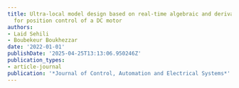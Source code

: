 ```yaml
---
title: Ultra-local model design based on real-time algebraic and derivative estimators
  for position control of a DC motor
authors:
- Laid Sehili
- Boubekeur Boukhezzar
date: '2022-01-01'
publishDate: '2025-04-25T13:13:06.950246Z'
publication_types:
- article-journal
publication: '*Journal of Control, Automation and Electrical Systems*'
---
```

